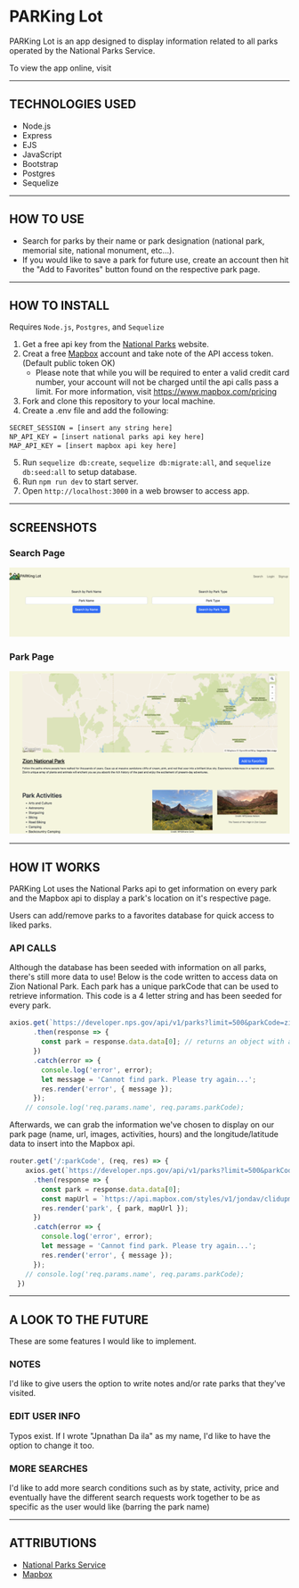 # PARKing Lot

PARKing Lot is an app designed to display information related to all parks operated by the National Parks Service.

To view the app online, visit 

---

## TECHNOLOGIES USED

* Node.js
* Express
* EJS
* JavaScript
* Bootstrap
* Postgres
* Sequelize

---

## HOW TO USE

* Search for parks by their name or park designation (national park, memorial site, national monument, etc...).
* If you would like to save a park for future use, create an account then hit the "Add to Favorites" button found on the respective park page.
---
## HOW TO INSTALL

Requires `Node.js`, `Postgres`, and `Sequelize`

1. Get a free api key from the [National Parks](https://www.nps.gov/subjects/developer/get-started.htm) website.
2. Creat a free [Mapbox](https://account.mapbox.com/auth/signup/) account and take note of the API access token. (Default public token OK)
    * Please note that while you will be required to enter a valid credit card number, your account will not be charged until the api calls pass a limit. For more information, visit https://www.mapbox.com/pricing
3. Fork and clone this repository to your local machine.
4. Create a .env file and add the following:
```env
SECRET_SESSION = [insert any string here]
NP_API_KEY = [insert national parks api key here]
MAP_API_KEY = [insert mapbox api key here]
```
5. Run `sequelize db:create`, `sequelize db:migrate:all`, and `sequelize db:seed:all` to setup database.
6. Run `npm run dev` to start server.
7. Open `http://localhost:3000` in a web browser to access app.

---

## SCREENSHOTS

### Search Page
![search page](./public/images/search.png)

### Park Page
![park page](/public/images/park.png)

---

## HOW IT WORKS
PARKing Lot uses the National Parks api to get information on every park and the Mapbox api to display a park's location on it's respective page.

Users can add/remove parks to a favorites database for quick access to liked parks.

### API CALLS
Although the database has been seeded with information on all parks, there's still more data to use! Below is the code written to access data on Zion National Park. Each park has a unique parkCode that can be used to retrieve information. This code is a 4 letter string and has been seeded for every park. 

```javascript
axios.get(`https://developer.nps.gov/api/v1/parks?limit=500&parkCode=zion&api_key=${apiKey}`)
      .then(response => {
        const park = response.data.data[0]; // returns an object with all information related to Zion National Park
      })
      .catch(error => {
        console.log('error', error);
        let message = 'Cannot find park. Please try again...';
        res.render('error', { message });
      });
    // console.log('req.params.name', req.params.parkCode);
```
Afterwards, we can grab the information we've chosen to display on our park page (name, url, images, activities, hours) and the longitude/latitude data to insert into the Mapbox api.

```javascript
router.get('/:parkCode', (req, res) => {
    axios.get(`https://developer.nps.gov/api/v1/parks?limit=500&parkCode=${req.params.parkCode}&api_key=${apiKey}`)
      .then(response => {
        const park = response.data.data[0];
        const mapUrl = `https://api.mapbox.com/styles/v1/jondav/clidupmg9001q01r74k0r36np.html?title=false&access_token=${mapApiKey}&zoomwheel=false#7/${park.latitude}/${park.longitude}`
        res.render('park', { park, mapUrl });
      })
      .catch(error => {
        console.log('error', error);
        let message = 'Cannot find park. Please try again...';
        res.render('error', { message });
      });
    // console.log('req.params.name', req.params.parkCode);
  })
```
---

## A LOOK TO THE FUTURE
These are some features I would like to implement.

### NOTES
I'd like to give users the option to write notes and/or rate parks that they've visited.

### EDIT USER INFO
Typos exist. If I wrote "Jpnathan Da ila" as my name, I'd like to have the option to change it too.

### MORE SEARCHES
I'd like to add more search conditions such as by state, activity, price and eventually have the different search requests work together to be as specific as the user would like (barring the park name)


---

## ATTRIBUTIONS
* [National Parks Service](https://www.nps.gov/subjects/developer/index.htm)
* [Mapbox](https://www.mapbox.com/)
